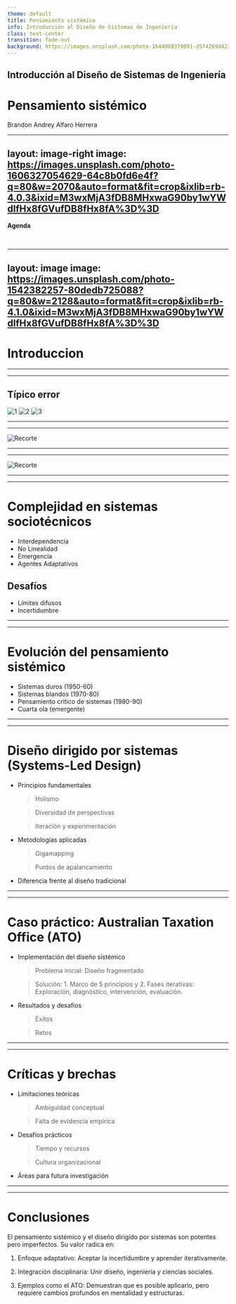 ```yaml
---
theme: default
title: Pensamiento sistémico
info: Introducción al Diseño de Sistemas de Ingeniería
class: text-center
transition: fade-out
background: https://images.unsplash.com/photo-1644088379091-d574269d422f?q=80&w=1993&auto=format&fit=crop&ixlib=rb-4.0.3&ixid=M3wxMjA3fDB8MHxwaG90by1wYWdlfHx8fGVufDB8fHx8fA%3D%3D
---
```


## Introducción al Diseño de Sistemas de Ingeniería

# Pensamiento sistémico

Brandon Andrey Alfaro Herrera

<!-- FINAL DIAPOSITIVA 1 -->

---
layout: image-right
image: https://images.unsplash.com/photo-1606327054629-64c8b0fd6e4f?q=80&w=2070&auto=format&fit=crop&ixlib=rb-4.0.3&ixid=M3wxMjA3fDB8MHxwaG90by1wYWdlfHx8fGVufDB8fHx8fA%3D%3D
---

**Agenda**

<br>

<Toc text-sm minDepth="1" maxDepth="2" />




<!-- FINAL DIAPOSITIVA 2 -->


---
layout: image
image: https://images.unsplash.com/photo-1542382257-80dedb725088?q=80&w=2128&auto=format&fit=crop&ixlib=rb-4.1.0&ixid=M3wxMjA3fDB8MHxwaG90by1wYWdlfHx8fGVufDB8fHx8fA%3D%3D
---


# Introduccion



<!-- FINAL DIAPOSITIVA 3 -->


---
---
## Típico error




<div class="h-full flex items-center justify-center">
  <div class="grid grid-cols-3 gap-4 place-items-center">
    <img src="https://images.unsplash.com/photo-1636200534256-c08268363482?q=80&w=1974&auto=format&fit=crop&ixlib=rb-4.1.0&ixid=M3wxMjA3fDB8MHxwaG90by1wYWdlfHx8fGVufDB8fHx8fA%3D%3D" alt="1" />
    <img src="https://images.unsplash.com/photo-1535868118629-f37bcd69ff59?q=80&w=2076&auto=format&fit=crop&ixlib=rb-4.1.0&ixid=M3wxMjA3fDB8MHxwaG90by1wYWdlfHx8fGVufDB8fHx8fA%3D%3D" alt="2" />
    <img src="https://plus.unsplash.com/premium_photo-1680302397750-ef86e280a172?q=80&w=2060&auto=format&fit=crop&ixlib=rb-4.1.0&ixid=M3wxMjA3fDB8MHxwaG90by1wYWdlfHx8fGVufDB8fHx8fA%3D%3D" alt="3" />
  </div>
</div>


---
---
<div class="h-full w-full flex items-center justify-center">
  <div class="w-[500px] h-[400px] overflow-hidden rounded-lg">
    <img
      src="https://images.unsplash.com/photo-1591345273435-5c178b4b69bb?q=80&w=1974&auto=format&fit=crop&ixlib=rb-4.1.0&ixid=M3wxMjA3fDB8MHxwaG90by1wYWdlfHx8fGVufDB8fHx8fA%3D%3D"
      class="w-full h-full object-cover scale-250 object-center"
      alt="Recorte"
    />
  </div>
</div>

<!-- FINAL DIAPOSITIVA 4 -->

---
---

<div class="h-full w-full flex items-center justify-center">
  <div class="w-[500px] h-[400px] overflow-hidden rounded-lg">
    <img
      src="https://images.unsplash.com/photo-1591345273435-5c178b4b69bb?q=80&w=1974&auto=format&fit=crop&ixlib=rb-4.1.0&ixid=M3wxMjA3fDB8MHxwaG90by1wYWdlfHx8fGVufDB8fHx8fA%3D%3D"
      class="w-full h-full object-cover scale-100 object-center"
      alt="Recorte"
    />
  </div>
</div>

<!-- FINAL DIAPOSITIVA 5 -->

---
---
# Complejidad en sistemas sociotécnicos

- Interdependencia
- No Linealidad
- Emergencia
- Agentes Adaptativos

## Desafíos

- Límites difusos
- Incertidumbre



<!-- FINAL DIAPOSITIVA 4 -->

---
---
# Evolución del pensamiento sistémico

- Sistemas duros (1950-60)
- Sistemas blandos (1970-80)
- Pensamiento crítico de sistemas (1980-90)
- Cuarta ola (emergente)




<!-- FINAL DIAPOSITIVA 5 -->

---
---
# Diseño dirigido por sistemas (Systems-Led Design)

- Principios fundamentales
  > Holismo

  > Diversidad de perspectivas
  
  > Iteración y experimentación

- Metodologías aplicadas
  > Gigamapping

  > Puntos de apalancamiento

- Diferencia frente al diseño tradicional


<!-- FINAL DIAPOSITIVA 6 -->

---
---
# Caso práctico: Australian Taxation Office (ATO)

- Implementación del diseño sistémico
  > Problema inicial: Diseño fragmentado

  > Solución: 1. Marco de 5 principios y 2. Fases iterativas: Exploración, diagnóstico, intervención, evaluación.

- Resultados y desafíos
  > Éxitos

  > Retos


<!-- FINAL DIAPOSITIVA 7 -->

---
---
# Críticas y brechas

- Limitaciones teóricas
  > Ambiguidad conceptual

  > Falta de evidencia empírica

- Desafíos prácticos
  > Tiempo y recursos

  > Cultura organizacional

- Áreas para futura investigación









<!-- FINAL DIAPOSITIVA 8 -->

---
---
# Conclusiones


El pensamiento sistémico y el diseño dirigido por sistemas son potentes pero imperfectos. Su valor radica en:

1. Enfoque adaptativo: Aceptar la incertidumbre y aprender iterativamente.

2. Integración disciplinaria: Unir diseño, ingeniería y ciencias sociales.

3. Ejemplos como el ATO: Demuestran que es posible aplicarlo, pero requiere cambios profundos en mentalidad y estructuras.


